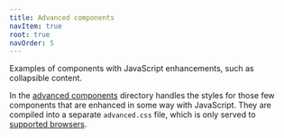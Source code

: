 ```yaml
---
title: Advanced components
navItem: true
root: true
navOrder: 5
---
```

Examples of components with JavaScript enhancements, such as collapsible content.

In the [advanced components](https://github.com/studio24/amplify/blob/main/docs/css.md#css-architecture) directory handles the styles for those few components that are enhanced in some way with JavaScript. They are compiled into a separate `advanced.css` file, which is only served to [supported browsers](https://amplify.studio24.net/amplify/get-started/browser-support.html).